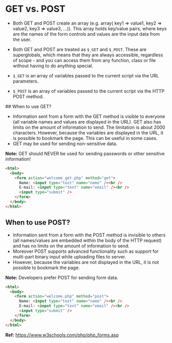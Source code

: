 # GET vs. POST

- Both GET and POST create an array (e.g. array( key1 => value1, key2 => value2, key3 => value3, ...)). This array holds key/value pairs, where keys are the names of the form controls and values are the input data from the user.
- Both GET and POST are treated as `$_GET` and `$_POST`. These are superglobals, which means that they are always accessible, regardless of scope - and you can access them from any function, class or file without having to do anything special.

- `$_GET` is an array of variables passed to the current script via the URL parameters.
- `$_POST` is an array of variables passed to the current script via the HTTP POST method.

## When to use GET?

- Information sent from a form with the GET method is visible to everyone (all variable names and values are displayed in the URL). GET also has limits on the amount of information to send. The limitation is about 2000 characters. However, because the variables are displayed in the URL, it is possible to bookmark the page. This can be useful in some cases.
- GET may be used for sending non-sensitive data.

**Note:** GET should NEVER be used for sending passwords or other sensitive information!

```html
<html>
  <body>
    <form action="welcome_get.php" method="get">
      Name: <input type="text" name="name" /><br />
      E-mail: <input type="text" name="email" /><br />
      <input type="submit" />
    </form>
  </body>
</html>
```

## When to use POST?

- Information sent from a form with the POST method is invisible to others (all names/values are embedded within the body of the HTTP request) and has no limits on the amount of information to send.
- Moreover POST supports advanced functionality such as support for multi-part binary input while uploading files to server.
- However, because the variables are not displayed in the URL, it is not possible to bookmark the page.

**Note:** Developers prefer POST for sending form data.

```html
<html>
  <body>
    <form action="welcome.php" method="post">
      Name: <input type="text" name="name" /><br />
      E-mail: <input type="text" name="email" /><br />
      <input type="submit" />
    </form>
  </body>
</html>
```

**Ref:** https://www.w3schools.com/php/php_forms.asp
